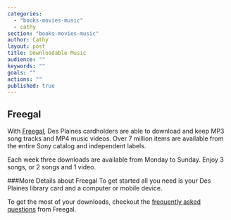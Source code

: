 ```yaml
---
categories: 
  - "books-movies-music"
  - cathy
section: "books-movies-music"
author: Cathy
layout: post
title: Downloadable Music
audience: ""
keywords: ""
goals: ""
actions: ""
published: true
---
```


## Freegal
With [Freegal](http://dppl.freegalmusic.com/homes/index), Des Plaines cardholders are able to download and keep MP3 song tracks and MP4 music videos. Over 7 million items are available from the entire Sony catalog and independent labels.

Each week three downloads are available from Monday to Sunday. Enjoy 3 songs, or 2 songs and 1 video. 

###More Details about Freegal
To get started all you need is your Des Plaines library card and a computer or mobile device.

To get the most of your downloads, checkout the [frequently asked questions](http://dppl.freegalmusic.com/questions) from Freegal.